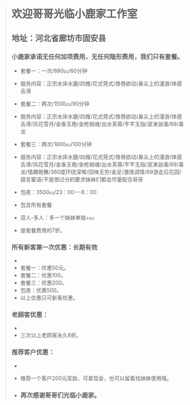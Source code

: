 > # 欢迎哥哥光临小鹿家工作室
> ## 地址：河北省廊坊市固安县
> ### 小鹿家承诺无任何加项费用，无任何隐形费用，我们只有套餐。
> * 套餐一：一次/880💴/60分钟
> * 服务内容：正宗水床水磨/四推/花式莞式/唇唇欲动/鼻尖上的漫游/体感舌滑
>
> * 套餐二：两次/1500💴/90分钟
> * 服务内容：正宗水床水磨/四推/花式莞式/唇唇欲动/鼻尖上的漫游/体感舌滑/风花雪月/金香玉艳/金枪销魂/出水芙蓉/芊芊玉指/波涛汹涌/69/毒龙
>
> * 套餐三：两次/1800💴/100分钟
> * 服务内容：正宗水床水磨/四推/花式莞式/唇唇欲动/鼻尖上的漫游/体感舌滑/风花雪月/金香玉艳/金枪销魂/出水芙蓉/芊芊玉指/波涛汹涌/69/毒龙/情趣艳舞/360度环绕深喉/回味无穷/金足/激情调情/69游走后花园/甜言蜜语/不是很过分的要求妹妹们都会尽量配合哥哥
>
> * 包夜：3500💴/23：00---8：00
> * 包含所有套餐
>
> * 双人-多人：多一个妹妹单独+💴
> * 是套餐费用的7折。
>
> ### 所有新客第一次优惠：长期有效
> * 
> * 套餐一：优惠50元。
> * 套餐二：优惠100。
> * 套餐三：优惠200。
> * 包夜：优惠500。
> * 以上优惠只可新客优惠。
>
> ### 老顾客优惠：
> *  
> * 三次以上老顾客永久8折。
>
> ### 推荐客户优惠：
> * 
> * 推荐一个客户200元奖励，可拿现金，也可以留着找妹妹使用哦。
>
> * ### 再次感谢哥哥们光临小鹿家。




